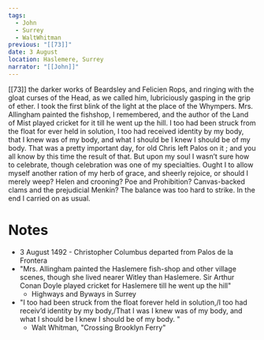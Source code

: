 ```yaml
---
tags:
  - John
  - Surrey
  - WaltWhitman
previous: "[[73]]"
date: 3 August
location: Haslemere, Surrey
narrator: "[[John]]"
---
```

[[73]] the darker works of Beardsley and Felicien Rops, and ringing with the gloat curses of the Head, as we called him, lubriciously gasping in the grip of ether. I took the first blink of the light at the place of the Whympers. Mrs. Allingham painted the fishshop, I remembered, and the author of the Land of Mist played cricket for it till he went up the hill. I too had been struck from the float for ever held in solution, I too had received identity by my body, that I knew was of my body, and what I should be I knew I should be of my body. That was a pretty important day, for old Chris left Palos on it ; and you all know by this time the result of that. But upon my soul I wasn’t sure how to celebrate, though celebration was one of my specialties. Ought I to allow myself another ration of my herb of grace, and sheerly rejoice, or should I merely weep? Helen and crooning? Poe and Prohibition? Canvas-backed clams and the prejudicial Menkin? The balance was too hard to strike. In the end I carried on as usual.

# Notes
- 3 August 1492 - Christopher Columbus departed from Palos de la Frontera
- "Mrs. Allingham painted the Haslemere fish-shop and other village scenes, though she lived nearer Witley than Haslemere. Sir Arthur Conan Doyle played cricket for Haslemere till he went up the hill"
	- Highways and Byways in Surrey
- "I too had been struck from the float forever held in solution,/I too had receiv’d identity by my body,/That I was I knew was of my body, and what I should be I knew I should be of my body. "
	- Walt Whitman, "Crossing Brooklyn Ferry"